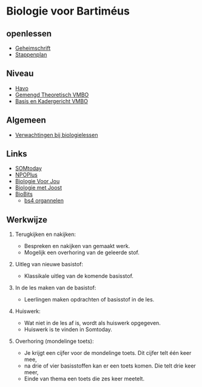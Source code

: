 # Biologie voor Bartiméus

## openlessen

* [Geheimschrift](openlessen/geheimschrift.md)
* [Stappenplan](openlessen/stappenplan.md)

## Niveau

* [Havo](havo/havo.md)
* [Gemengd Theoretisch VMBO](gt/gt.md)
* [Basis en Kadergericht VMBO](bk/bk.md)

## Algemeen

* [Verwachtingen bij biologielessen](lesplanning/Werkblad_Verwachtingen_Biologie.pdf)

## Links

* [SOMtoday](https://www.somtoday.nl)
* [NPOPlus](https://www.npoplus.nl)
* [Biologie Voor Jou](https://www.inloggenvo.malmberg.nl)
* [Biologie met Joost](https://biologiemetjoost.nl)
* [BioBits](https://schooltv.nl/programma/bio-bits/afleveringen)
	* [bs4 organnelen](https://www.youtube.com/watch?v=s6GFHnLS5Ro) 


## Werkwijze
1. Terugkijken en nakijken:
   - Bespreken en nakijken van gemaakt werk.
   - Mogelijk een overhoring van de geleerde stof.

2. Uitleg van nieuwe basistof:
   - Klassikale uitleg van de komende basisstof.

3. In de les maken van de basistof:
   - Leerlingen maken opdrachten of basisstof in de les.

4. Huiswerk:
   - Wat niet in de les af is, wordt als huiswerk opgegeven.
   - Huiswerk is te vinden in Somtoday.

5. Overhoring (mondelinge toets):
   - Je krijgt een cijfer voor de mondelinge toets. Dit cijfer telt één keer mee,
   - na drie of vier basisstoffen kan er een toets komen. Die telt drie keer meer,
   - Einde van thema een toets die zes keer meetelt.



